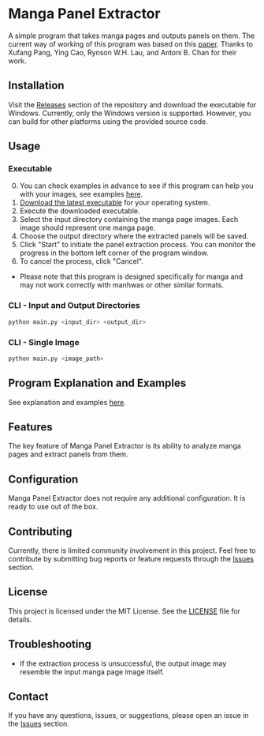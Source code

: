 # Manga Panel Extractor

A simple program that takes manga pages and outputs panels on them. The current way of working of this program was based on this [paper](based-paper.pdf). Thanks to Xufang Pang, Ying Cao, Rynson W.H. Lau, and Antoni B. Chan for their work.

## Installation

Visit the [Releases](https://github.com/adenzu/Manga-Panel-Extractor/releases) section of the repository and download the executable for Windows. Currently, only the Windows version is supported. However, you can build for other platforms using the provided source code.

## Usage

### Executable

0. You can check examples in advance to see if this program can help you with your images, see examples [here](INSIGHT.md).
1. [Download the latest executable](https://github.com/adenzu/Manga-Panel-Extractor/releases/tag/v1.0.0) for your operating system.
2. Execute the downloaded executable.
3. Select the input directory containing the manga page images. Each image should represent one manga page.
4. Choose the output directory where the extracted panels will be saved.
5. Click "Start" to initiate the panel extraction process. You can monitor the progress in the bottom left corner of the program window.
6. To cancel the process, click "Cancel".

- Please note that this program is designed specifically for manga and may not work correctly with manhwas or other similar formats.

### CLI - Input and Output Directories

```bash
python main.py <input_dir> <output_dir>
```

### CLI - Single Image

```bash
python main.py <image_path>
```

## Program Explanation and Examples

See explanation and examples [here](INSIGHT.md).

## Features

The key feature of Manga Panel Extractor is its ability to analyze manga pages and extract panels from them.

## Configuration

Manga Panel Extractor does not require any additional configuration. It is ready to use out of the box.

## Contributing

Currently, there is limited community involvement in this project. Feel free to contribute by submitting bug reports or feature requests through the [Issues](https://github.com/adenzu/Manga-Panel-Extractor/issues) section.

## License

This project is licensed under the MIT License. See the [LICENSE](LICENSE) file for details.

## Troubleshooting

- If the extraction process is unsuccessful, the output image may resemble the input manga page image itself.

## Contact

If you have any questions, issues, or suggestions, please open an issue in the [Issues](https://github.com/adenzu/Manga-Panel-Extractor/issues) section.
